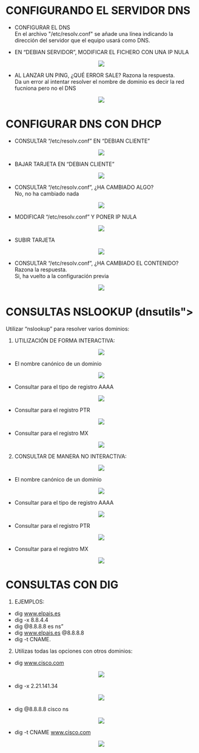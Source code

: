 # CONFIGURANDO EL SERVIDOR DNS 
  - CONFIGURAR EL DNS  
  En el archivo "/etc/resolv.conf" se añade una línea indicando la dirección del servidor que el equipo usará como DNS.  

  - EN “DEBIAN SERVIDOR”, MODIFICAR EL FICHERO CON UNA IP NULA

 <div align="center"> <img src="https://github.com/user-attachments/assets/4228ade4-169b-40e9-bf80-a6fe173ecd05"> </div>  
 
  - AL LANZAR UN PING, ¿QUÉ ERROR SALE? Razona la respuesta.  
    Da un error al intentar resolver el nombre de dominio es decir la red fucniona pero no el DNS   

<div align="center"><img src="https://github.com/user-attachments/assets/4036a553-a3ba-4501-b17f-474edd3e776a"></div>


# CONFIGURAR DNS CON DHCP
  - CONSULTAR “/etc/resolv.conf” EN “DEBIAN CLIENTE”    

<div align="center"><img src="https://github.com/user-attachments/assets/2289f31b-dc09-4e43-b7f4-b76c8ddb3dd3"></div>

  - BAJAR TARJETA EN “DEBIAN CLIENTE”  

<div align="center"><img src="https://github.com/user-attachments/assets/33ece6c1-b228-4c53-a09f-1966ce38e9d6"></div>

  - CONSULTAR “/etc/resolv.conf”, ¿HA CAMBIADO ALGO?   
    No, no ha cambiado nada  

<div align="center"><img src="https://github.com/user-attachments/assets/2289f31b-dc09-4e43-b7f4-b76c8ddb3dd3"></div>

  - MODIFICAR “/etc/resolv.conf” Y PONER IP NULA  

<div align="center"><img src="https://github.com/user-attachments/assets/56231eeb-f0e1-4dcf-983c-4d588e8fb50c"></div>

  - SUBIR TARJETA  

<div align="center"><img src="https://github.com/user-attachments/assets/6d3df0b3-b64f-41fb-9456-7d3f070fddf9"></div>

  - CONSULTAR “/etc/resolv.conf”, ¿HA CAMBIADO EL CONTENIDO? Razona la respuesta.  
    Si, ha vuelto a la configuración previa   

<div align="center"><img src="https://github.com/user-attachments/assets/f208bb44-210d-4f87-b477-dd43db1124dd"></div>

# CONSULTAS NSLOOKUP (dnsutils"></div>
Utilizar “nslookup” para resolver varios dominios:  
1. UTILIZACIÓN DE FORMA INTERACTIVA:  

<div align="center"><img src="https://github.com/user-attachments/assets/394eb05c-7711-4e50-8fe0-73b745d54094"></div>

  - El nombre canónico de un dominio  

<div align="center"><img src="https://github.com/user-attachments/assets/a4795e2f-a4e3-46c5-bb87-023cc01b8382"></div>

  - Consultar para el tipo de registro AAAA  

<div align="center"><img src="https://github.com/user-attachments/assets/651ef880-9d94-427f-9cd7-91861505ad2d"></div>

  - Consultar para el registro PTR  

<div align="center"><img src="https://github.com/user-attachments/assets/91762fb2-f0f2-44b7-b65f-9e0db5db259f"></div>

  - Consultar para el registro MX  

<div align="center"><img src="https://github.com/user-attachments/assets/b6d64345-54af-4cbb-9c7a-4683f1d6c1dd"></div>

2. CONSULTAR DE MANERA NO INTERACTIVA:  

<div align="center"><img src="https://github.com/user-attachments/assets/8f5f793e-6bc7-42c9-9224-1b4d56b49822"></div>

  - El nombre canónico de un dominio  

<div align="center"><img src="https://github.com/user-attachments/assets/df656116-b8b9-47c9-a460-bd58eeaace24"></div>

  - Consultar para el tipo de registro AAAA   

<div align="center"><img src="https://github.com/user-attachments/assets/c8df19a3-695a-47cc-9b59-ab1b04bdc28e"></div>

  - Consultar para el registro PTR  

<div align="center"><img src="https://github.com/user-attachments/assets/27ab378b-16c3-4b0b-a95c-cd4ba20fb679"></div>

  - Consultar para el registro MX  

<div align="center"><img src="https://github.com/user-attachments/assets/b4528ee7-5c93-439a-83a6-31d6fff118c1"></div>


# CONSULTAS CON DIG
1. EJEMPLOS:
  - dig www.elpais.es
  - dig -x 8.8.4.4
  - dig @8.8.8.8 es ns” 
  - dig www.elpais.es @8.8.8.8
  - dig  -t CNAME.

2. Utilizas todas las opciones con otros dominios:
  - dig www.cisco.com  

<div align="center"><img src="https://github.com/user-attachments/assets/904ca9de-d0ed-47ba-9f02-0524363645a0"></div>  

  - dig -x 2.21.141.34  

<div align="center"><img src="https://github.com/user-attachments/assets/192076fc-d6db-4568-841a-b210213ba86f"></div>   

  - dig @8.8.8.8 cisco ns  

<div align="center"><img src="https://github.com/user-attachments/assets/a0760ca5-0920-4f4a-8839-5d90e97688b0"></div>  

  - dig -t CNAME www.cisco.com  

<div align="center"><img src="https://github.com/user-attachments/assets/f711c96d-592b-48ed-a384-4832c995aac0"></div>
